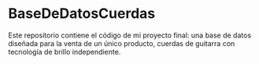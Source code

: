# BaseDeDatosCuerdas
Este repositorio contiene el código de mi proyecto final: una base de datos diseñada para la venta de un único producto, cuerdas de guitarra con tecnología de brillo independiente.
